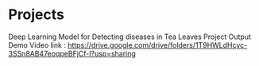 # Projects


Deep Learning Model for Detecting diseases in Tea Leaves Project Output Demo Video link : 
https://drive.google.com/drive/folders/1T9HWLdHcyc-3SSn8AB47eoqpeBFjCf-I?usp=sharing
